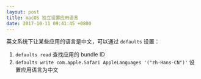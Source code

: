 ```yaml
---
layout: post
title: macOS 独立设置应用语言 
date: 2017-10-11 09:41:45 +0800
---
```


英文系统下让某些应用的语言是中文，可以通过 `defaults` 设置：

1. `defaults read` 查找应用的 bundle ID
2. `defaults write com.apple.Safari AppleLanguages '("zh-Hans-CN")'` 设置应用语言为中文

